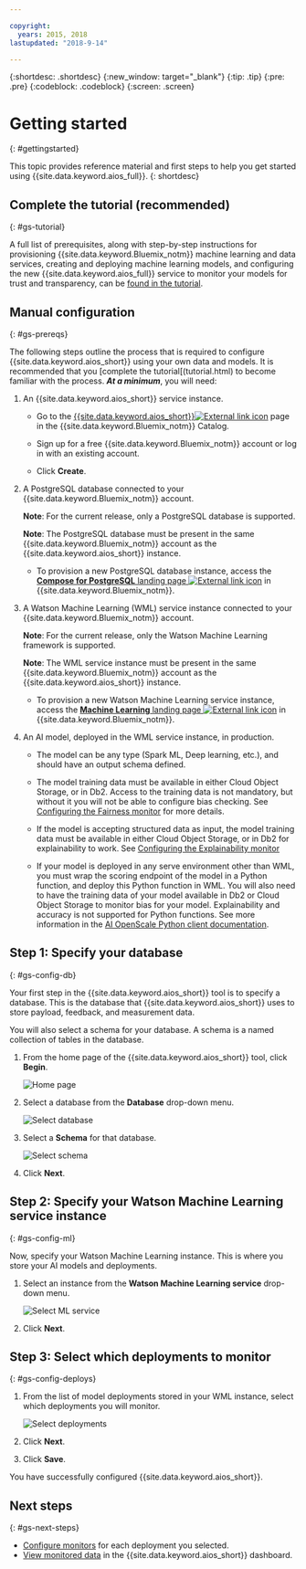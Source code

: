 ```yaml
---

copyright:
  years: 2015, 2018
lastupdated: "2018-9-14"

---
```


{:shortdesc: .shortdesc}
{:new_window: target="_blank"}
{:tip: .tip}
{:pre: .pre}
{:codeblock: .codeblock}
{:screen: .screen}

# Getting started
{: #gettingstarted}

This topic provides reference material and first steps to help you get started using {{site.data.keyword.aios_full}}.
{: shortdesc}

## Complete the tutorial (recommended)
{: #gs-tutorial}

A full list of prerequisites, along with step-by-step instructions for provisioning {{site.data.keyword.Bluemix_notm}} machine learning and data services, creating and deploying machine learning models, and configuring the new {{site.data.keyword.aios_full}} service to monitor your models for trust and transparency, can be [found in the tutorial](tutorial.html).

## Manual configuration
{: #gs-prereqs}

The following steps outline the process that is required to configure {{site.data.keyword.aios_short}} using your own data and models. It is recommended that you [complete the tutorial[(tutorial.html) to become familiar with the process. ***At a minimum***, you will need:

1.  An {{site.data.keyword.aios_short}} service instance.

    - Go to the [{{site.data.keyword.aios_short}}![External link icon](../../icons/launch-glyph.svg "External link icon")](https://console.bluemix.net/catalog/services/ai-openscale) page in the {{site.data.keyword.Bluemix_notm}} Catalog.

    - Sign up for a free {{site.data.keyword.Bluemix_notm}} account or log in with an existing account.

    - Click **Create**.

1.  A PostgreSQL database connected to your {{site.data.keyword.Bluemix_notm}} account.

    **Note**: For the current release, only a PostgreSQL database is supported.

    **Note**: The PostgreSQL database must be present in the same {{site.data.keyword.Bluemix_notm}} account as the {{site.data.keyword.aios_short}} instance.

    - To provision a new PostgreSQL database instance, access the [**Compose for PostgreSQL** landing page ![External link icon](../../icons/launch-glyph.svg "External link icon")](https://console.bluemix.net/catalog/services/compose-for-postgresql) in {{site.data.keyword.Bluemix_notm}}.

1.  A Watson Machine Learning (WML) service instance connected to your {{site.data.keyword.Bluemix_notm}} account.

    **Note**: For the current release, only the Watson Machine Learning framework is supported.

    **Note**: The WML service instance must be present in the same {{site.data.keyword.Bluemix_notm}} account as the {{site.data.keyword.aios_short}} instance.

    - To provision a new Watson Machine Learning service instance, access the [**Machine Learning** landing page ![External link icon](../../icons/launch-glyph.svg "External link icon")](https://console.bluemix.net/catalog/services/machine-learning) in {{site.data.keyword.Bluemix_notm}}.

1.  An AI model, deployed in the WML service instance, in production.

    - The model can be any type (Spark ML, Deep learning, etc.), and should have an output schema defined.

    - The model training data must be available in either Cloud Object Storage, or in Db2. Access to the training data is not mandatory, but without it you will not be able to configure bias checking. See [Configuring the Fairness monitor](monitor-fairness.html#config-fair) for more details.

    - If the model is accepting structured data as input, the model training data must be available in either Cloud Object Storage, or in Db2 for explainability to work. See [Configuring the Explainability monitor](monitor-explain.html#config-explain)

    - If your model is deployed in any serve environment other than WML, you must wrap the scoring endpoint of the model in a Python function, and deploy this Python function in WML. You will also need to have the training data of your model available in Db2 or Cloud Object Storage to monitor bias for your model. Explainability and accuracy is not supported for Python functions. See more information in the [AI OpenScale Python client documentation](http://ai-openscale-python-client.mybluemix.net/).

## Step 1: Specify your database
{: #gs-config-db}

Your first step in the {{site.data.keyword.aios_short}} tool is to specify a database. This is the database that {{site.data.keyword.aios_short}} uses to store payload, feedback, and measurement data.

You will also select a schema for your database. A schema is a named collection of tables in the database.

1.  From the home page of the {{site.data.keyword.aios_short}} tool, click **Begin**.

    ![Home page](images/gs-config-start.png)

1.  Select a database from the **Database** drop-down menu.

    ![Select database](images/gs-config-database.png)

1.  Select a **Schema** for that database.

    ![Select schema](images/gs-config-schema.png)

1.  Click **Next**.

## Step 2: Specify your Watson Machine Learning service instance
{: #gs-config-ml}

Now, specify your Watson Machine Learning instance. This is where you store your AI models and deployments.

1.  Select an instance from the **Watson Machine Learning service** drop-down menu.

    ![Select ML service](images/gs-config-ml.png)

1.  Click **Next**.

## Step 3: Select which deployments to monitor
{: #gs-config-deploys}

1.  From the list of model deployments stored in your WML instance, select which deployments you will monitor.

    ![Select deployments](images/gs-config-deploy.png)

1.  Click **Next**.
1.  Click **Save**.

You have successfully configured {{site.data.keyword.aios_short}}.

## Next steps
{: #gs-next-steps}

- [Configure monitors](monitor-overview.html) for each deployment you selected.
- [View monitored data](insight-overview) in the {{site.data.keyword.aios_short}} dashboard.
